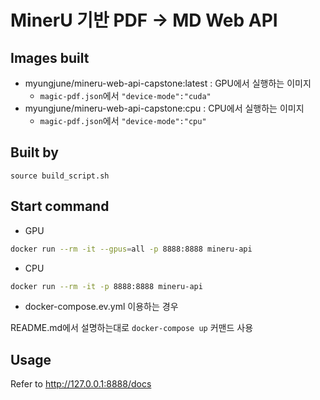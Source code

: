 # MinerU 기반 PDF -> MD Web API

## Images built
- myungjune/mineru-web-api-capstone:latest : GPU에서 실행하는 이미지
    - `magic-pdf.json`에서 `"device-mode":"cuda"`
- myungjune/mineru-web-api-capstone:cpu : CPU에서 실행하는 이미지
    - `magic-pdf.json`에서 `"device-mode":"cpu"`

## Built by

```
source build_script.sh
```

## Start command

- GPU

```bash
docker run --rm -it --gpus=all -p 8888:8888 mineru-api
```

- CPU

```bash
docker run --rm -it -p 8888:8888 mineru-api
```

- docker-compose.ev.yml 이용하는 경우

README.md에서 설명하는대로 `docker-compose up` 커맨드 사용

## Usage

Refer to http://127.0.0.1:8888/docs